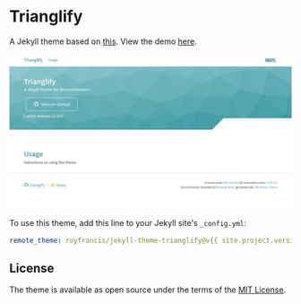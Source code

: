 # Trianglify

A Jekyll theme based on [this](https://github.com/allejo/jekyll-docs-theme). View the demo [here](https://royfrancis.github.io/jekyll-theme-trianglify).

![Theme Screenshot](./screenshot.png)

To use this theme, add this line to your Jekyll site's `_config.yml`:

```yaml
remote_theme: royfrancis/jekyll-theme-trianglify@v{{ site.project.version }}
```

## License

The theme is available as open source under the terms of the [MIT License](./LICENSE.md).
